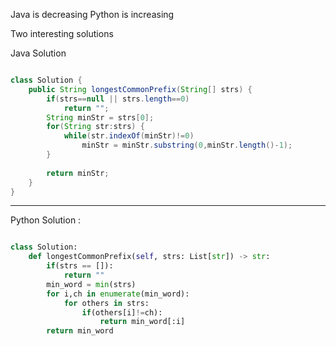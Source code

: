 
Java is decreasing
Python is increasing

Two interesting solutions


Java Solution

```Java

class Solution {
    public String longestCommonPrefix(String[] strs) {
        if(strs==null || strs.length==0)
            return "";
        String minStr = strs[0];
        for(String str:strs) {
            while(str.indexOf(minStr)!=0)
                minStr = minStr.substring(0,minStr.length()-1);
        }
        
        return minStr;
    }
}

```

---

Python Solution :

```Python

class Solution:
    def longestCommonPrefix(self, strs: List[str]) -> str:
        if(strs == []):
            return ""
        min_word = min(strs)
        for i,ch in enumerate(min_word):
            for others in strs:
                if(others[i]!=ch):
                    return min_word[:i]
        return min_word
```